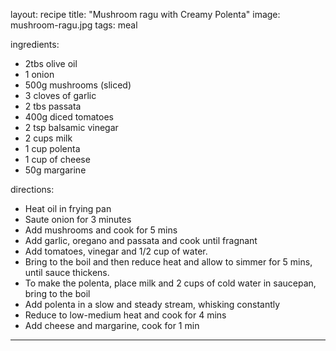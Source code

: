 layout: recipe
title:  "Mushroom ragu with Creamy Polenta"
image: mushroom-ragu.jpg
tags: meal

ingredients:
- 2tbs olive oil
- 1 onion
- 500g mushrooms (sliced) 
- 3 cloves of garlic
- 2 tbs passata
- 400g diced tomatoes
- 2 tsp balsamic vinegar
- 2 cups milk
- 1 cup polenta
- 1 cup of cheese
- 50g margarine

directions:
- Heat oil in frying pan
- Saute onion for 3 minutes
- Add mushrooms and cook for 5 mins
- Add garlic, oregano and passata and cook until fragnant
- Add tomatoes, vinegar and 1/2 cup of water.
- Bring to the boil and then reduce heat and allow to simmer for 5 mins, until sauce thickens. 
- To make the polenta, place milk and 2 cups of cold water in saucepan, bring to the boil
- Add polenta in a slow and steady stream, whisking constantly 
- Reduce to low-medium heat and cook for 4 mins
- Add cheese and margarine, cook for 1 min

---



